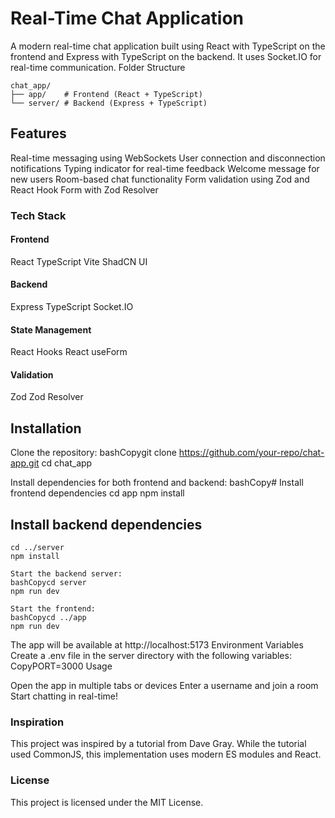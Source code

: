 # Real-Time Chat Application
A modern real-time chat application built using React with TypeScript on the frontend and Express with TypeScript on the backend. It uses Socket.IO for real-time communication.
Folder Structure
```
chat_app/
├── app/    # Frontend (React + TypeScript)
└── server/ # Backend (Express + TypeScript)
```
## Features

Real-time messaging using WebSockets
User connection and disconnection notifications
Typing indicator for real-time feedback
Welcome message for new users
Room-based chat functionality
Form validation using Zod and React Hook Form with Zod Resolver

### Tech Stack
#### Frontend

React
TypeScript
Vite
ShadCN UI

#### Backend

Express
TypeScript
Socket.IO

#### State Management

React Hooks
React useForm

#### Validation

Zod
Zod Resolver

## Installation

Clone the repository:
bashCopygit clone https://github.com/your-repo/chat-app.git
cd chat_app

Install dependencies for both frontend and backend:
bashCopy# Install frontend dependencies
cd app
npm install

## Install backend dependencies
```
cd ../server
npm install

Start the backend server:
bashCopycd server
npm run dev

Start the frontend:
bashCopycd ../app
npm run dev

```


The app will be available at http://localhost:5173
Environment Variables
Create a .env file in the server directory with the following variables:
CopyPORT=3000
Usage

Open the app in multiple tabs or devices
Enter a username and join a room
Start chatting in real-time!

### Inspiration
This project was inspired by a tutorial from Dave Gray. While the tutorial used CommonJS, this implementation uses modern ES modules and React.
### License
This project is licensed under the MIT License.